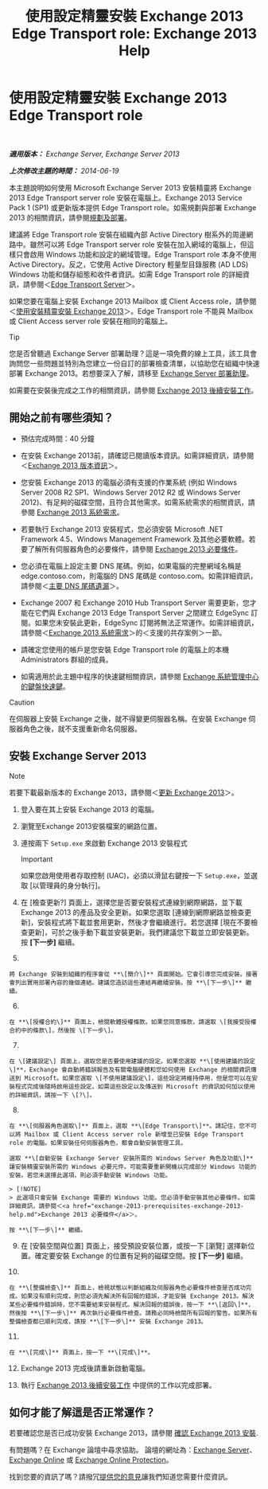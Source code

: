 ﻿---
title: '使用設定精靈安裝 Exchange 2013 Edge Transport role: Exchange 2013 Help'
TOCTitle: 使用設定精靈安裝 Exchange 2013 Edge Transport role
ms:assetid: b8e51b0b-201e-4c64-92c8-3ac0db04b6e2
ms:mtpsurl: https://technet.microsoft.com/zh-tw/library/Dn635117(v=EXCHG.150)
ms:contentKeyID: 61204231
ms.date: 05/21/2018
mtps_version: v=EXCHG.150
ms.translationtype: MT
---

# 使用設定精靈安裝 Exchange 2013 Edge Transport role

 

_**適用版本：** Exchange Server, Exchange Server 2013_

_**上次修改主題的時間：** 2014-06-19_

本主題說明如何使用 Microsoft Exchange Server 2013 安裝精靈將 Exchange 2013 Edge Transport server role 安裝在電腦上。Exchange 2013 Service Pack 1 (SP1) 或更新版本提供 Edge Transport role。如需規劃與部署 Exchange 2013 的相關資訊，請參閱[規劃及部署](planning-and-deployment-for-exchange-2013-installation-instructions.md)。

建議將 Edge Transport role 安裝在組織內部 Active Directory 樹系外的周邊網路中。雖然可以將 Edge Transport server role 安裝在加入網域的電腦上，但這樣只會啟用 Windows 功能和設定的網域管理。Edge Transport role 本身不使用 Active Directory。反之，它使用 Active Directory 輕量型目錄服務 (AD LDS) Windows 功能和儲存組態和收件者資訊。如需 Edge Transport role 的詳細資訊，請參閱＜[Edge Transport Server](edge-transport-servers-exchange-2013-help.md)＞。

如果您要在電腦上安裝 Exchange 2013 Mailbox 或 Client Access role，請參閱＜[使用安裝精靈安裝 Exchange 2013](install-exchange-2013-using-the-setup-wizard-exchange-2013-help.md)＞。Edge Transport role 不能與 Mailbox 或 Client Access server role 安裝在相同的電腦上。


> [!TIP]  
> 您是否曾聽過 Exchange Server 部署助理？這是一項免費的線上工具，該工具會詢問您一些問題並特別為您建立一份自訂的部署檢查清單，以協助您在組織中快速部署 Exchange 2013。若想要深入了解，請移至 <a href="exchange-server-deployment-assistant-exchange-2013-help.md">Exchange Server 部署助理</a>。




如需要在安裝後完成之工作的相關資訊，請參閱 [Exchange 2013 後續安裝工作](exchange-2013-post-installation-tasks-exchange-2013-help.md)。

## 開始之前有哪些須知？

  - 預估完成時間：40 分鐘

  - 在安裝 Exchange 2013前，請確認已閱讀版本資訊。如需詳細資訊，請參閱＜[Exchange 2013 版本資訊](release-notes-for-exchange-2013-exchange-2013-help.md)＞。

  - 您安裝 Exchange 2013 的電腦必須有支援的作業系統 (例如 Windows Server 2008 R2 SP1、Windows Server 2012 R2 或 Windows Server 2012)、有足夠的磁碟空間，且符合其他需求。如需系統需求的相關資訊，請參閱 [Exchange 2013 系統需求](exchange-2013-system-requirements-exchange-2013-help.md)。

  - 若要執行 Exchange 2013 安裝程式，您必須安裝 Microsoft .NET Framework 4.5、Windows Management Framework 及其他必要軟體。若要了解所有伺服器角色的必要條件，請參閱 [Exchange 2013 必要條件](exchange-2013-prerequisites-exchange-2013-help.md)。

  - 您必須在電腦上設定主要 DNS 尾碼。例如，如果電腦的完整網域名稱是 edge.contoso.com，則電腦的 DNS 尾碼是 contoso.com。如需詳細資訊，請參閱＜[主要 DNS 尾碼遺漏](primary-dns-suffix-is-missing-exchange-2013-help.md)＞。

  - Exchange 2007 和 Exchange 2010 Hub Transport Server 需要更新，您才能在它們與 Exchange 2013 Edge Transport Server 之間建立 EdgeSync 訂閱。如果您未安裝此更新，EdgeSync 訂閱將無法正常運作。如需詳細資訊，請參閱＜[Exchange 2013 系統需求](exchange-2013-system-requirements-exchange-2013-help.md)＞的＜支援的共存案例＞一節。

  - 請確定您使用的帳戶是您安裝 Edge Transport role 的電腦上的本機 Administrators 群組的成員。

  - 如需適用於此主題中程序的快速鍵相關資訊，請參閱 [Exchange 系統管理中心的鍵盤快速鍵](keyboard-shortcuts-in-the-exchange-admin-center-exchange-online-protection-help.md)。


> [!CAUTION]  
> 在伺服器上安裝 Exchange 之後，就不得變更伺服器名稱。在安裝 Exchange 伺服器角色之後，就不支援重新命名伺服器。




## 安裝 Exchange Server 2013


> [!NOTE]  
> 若要下載最新版本的 Exchange 2013，請參閱＜<a href="updates-for-exchange-2013-exchange-2013-help.md">更新 Exchange 2013</a>＞。




1.  登入要在其上安裝 Exchange 2013 的電腦。

2.  瀏覽至Exchange 2013安裝檔案的網路位置。

3.  連按兩下 `Setup.exe` 來啟動 Exchange 2013 安裝程式
    
    > [!IMPORTANT]  
    > 如果您啟用使用者存取控制 (UAC)，必須以滑鼠右鍵按一下 <code>Setup.exe</code>，並選取 [以管理員的身分執行]。


4.  在 \[檢查更新?\] 頁面上，選擇您是否要安裝程式連線到網際網路，並下載 Exchange 2013 的產品及安全更新。如果您選取 \[連線到網際網路並檢查更新\]，安裝程式將下載並套用更新，然後才會繼續進行。若您選擇 \[現在不要檢查更新\]，可於之後手動下載並安裝更新。我們建議您下載並立即安裝更新。按 **\[下一步\]** 繼續。

5.  
    
    將 Exchange 安裝到組織的程序會從 **\[簡介\]** 頁面開始。它會引導您完成安裝。接著會列出實用部署內容的幾個連結。建議您造訪這些連結再繼續安裝。按 **\[下一步\]** 繼續。

6.  
    
    在 **\[授權合約\]** 頁面上，檢閱軟體授權條款。如果您同意條款，請選取 \[我接受授權合約中的條款\]，然後按 \[下一步\]。

7.  
    
    在 \[建議設定\] 頁面上，選取您是否要使用建議的設定。如果您選取 **\[使用建議的設定\]**，Exchange 會自動將錯誤報告及有關電腦硬體和您如何使用 Exchange 的相關資訊傳送到 Microsoft。如果您選取 \[不使用建議設定\]，這些設定將維持停用，但是您可以在安裝程式完成後隨時啟用這些設定。如需這些設定以及傳送到 Microsoft 的資訊如何加以使用的詳細資訊，請按一下 \[?\]。

8.  
    
    在 **\[伺服器角色選取\]** 頁面上，選取 **\[Edge Transport\]**。請記住，您不可以將 Mailbox 或 Client Access server role 新增至已安裝 Edge Transport role 的電腦。如果安裝任何伺服器角色，都會自動安裝管理工具。
    
    選取 **\[自動安裝 Exchange Server 安裝所需的 Windows Server 角色及功能\]** 讓安裝精靈安裝所需的 Windows 必要元件。可能需要重新開機以完成部分 Windows 功能的安裝。若您未選擇此選項，則必須手動安裝 Windows 功能。
    
    > [!NOTE]  
    > 此選項只會安裝 Exchange 需要的 Windows 功能。您必須手動安裝其他必要條件。如需詳細資訊，請參閱＜<a href="exchange-2013-prerequisites-exchange-2013-help.md">Exchange 2013 必要條件</a>＞。
    
    按 **\[下一步\]** 繼續。

9.  在 \[安裝空間與位置\] 頁面上，接受預設安裝位置，或按一下 \[瀏覽\] 選擇新位置。確定要安裝 Exchange 的位置有足夠的磁碟空間。按 **\[下一步\]** 繼續。

10. 
    
    在 **\[整備檢查\]** 頁面上，檢視狀態以判斷組織及伺服器角色必要條件檢查是否成功完成。如果沒有順利完成，則您必須先解決所有回報的錯誤，才能安裝 Exchange 2013。解決某些必要條件錯誤時，您不需要結束安裝程式。解決回報的錯誤後，按一下 **\[返回\]**，然後按 **\[下一步\]** 再次執行必要條件檢查。請務必同時檢閱所有回報的警告。如果所有整備檢查都已順利完成，請按 **\[下一步\]** 安裝 Exchange 2013。

11. 
    
    在 **\[完成\]** 頁面上，按一下 **\[完成\]**。

12. Exchange 2013 完成後請重新啟動電腦。

13. 執行 [Exchange 2013 後續安裝工作](exchange-2013-post-installation-tasks-exchange-2013-help.md) 中提供的工作以完成部署。

## 如何才能了解這是否正常運作？

若要確認您是否已成功安裝 Exchange 2013，請參閱 [確認 Exchange 2013 安裝](verify-an-exchange-2013-installation-exchange-2013-help.md).

有問題嗎？在 Exchange 論壇中尋求協助。 論壇的網址為：[Exchange Server](https://go.microsoft.com/fwlink/p/?linkid=60612)、 [Exchange Online](https://go.microsoft.com/fwlink/p/?linkid=267542) 或 [Exchange Online Protection](https://go.microsoft.com/fwlink/p/?linkid=285351)。

找到您要的資訊了嗎？請撥冗[提供您的意見](mailto:exsetuphelpfeedback@microsoft.com?subject=exchange%202013%20setup%20help%20feedbac)讓我們知道您需要什麼資訊。

